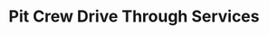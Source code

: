 ---
title: "Pit Crew Drive Through Services"
url: /st-johns/pit-crew-drive-through-services/
shop: Autowerkstatt
---